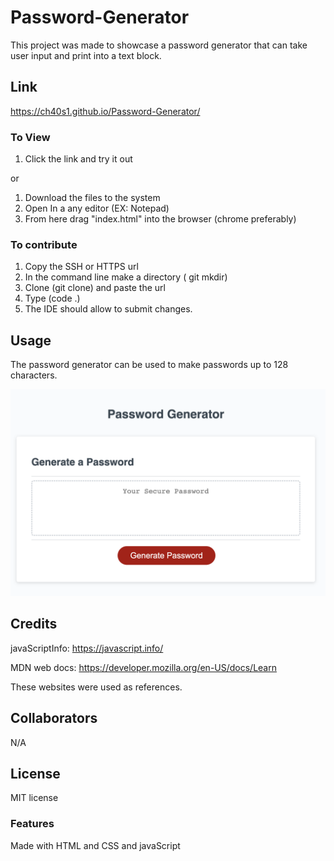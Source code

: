 # Password-Generator
This project was made to showcase a password generator that can take user input and print into a text block. 

## Link
https://ch40s1.github.io/Password-Generator/

### To View
1. Click the link and try it out  
 
or  

1. Download the files to the system
2. Open In a any editor (EX: Notepad)
3. From here drag "index.html" into the browser (chrome preferably)

### To contribute
1. Copy the SSH or HTTPS url
2. In the command line make a directory ( git mkdir)
3. Clone (git clone) and paste the url
4. Type (code .)
5. The IDE should allow to submit changes.


## Usage
The password generator can be used to make passwords up to 128 characters.  

![Password-generator](./assets/Screenshot%202023-06-20%20at%201.19.46%20PM.png)


## Credits

javaScriptInfo: 
https://javascript.info/

MDN web docs:
https://developer.mozilla.org/en-US/docs/Learn

These websites were used as references. 

## Collaborators
N/A

## License
MIT license

### Features
Made with HTML and CSS and javaScript